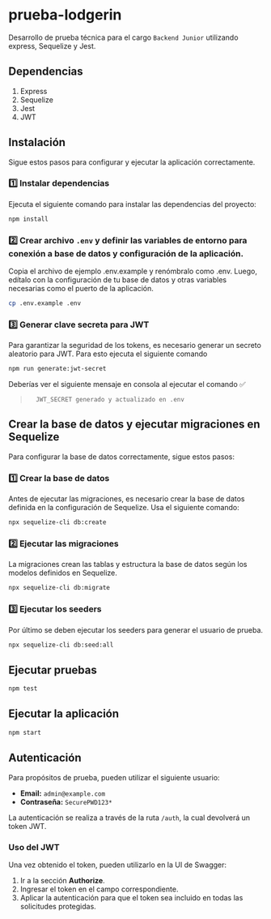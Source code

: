 # prueba-lodgerin

Desarrollo de prueba técnica para el cargo `Backend Junior` utilizando express, Sequelize y Jest.


## Dependencias

1. Express
2. Sequelize
3. Jest
4. JWT

## Instalación

Sigue estos pasos para configurar y ejecutar la aplicación correctamente.

### 1️⃣ Instalar dependencias

Ejecuta el siguiente comando para instalar las dependencias del proyecto:  

```bash
npm install
```

### 2️⃣ Crear archivo `.env` y definir las variables de entorno para conexión a base de datos y configuración de la aplicación.

Copia el archivo de ejemplo .env.example y renómbralo como .env. Luego, edítalo con la configuración de tu base de datos y otras variables necesarias como el puerto de la aplicación.

```bash
cp .env.example .env
```

### 3️⃣ Generar clave secreta para JWT

Para garantizar la seguridad de los tokens, es necesario generar un secreto aleatorio para JWT. Para esto ejecuta el siguiente comando
    
```bash
npm run generate:jwt-secret
```

Deberías ver el siguiente mensaje en consola al ejecutar el comando ✅

>       JWT_SECRET generado y actualizado en .env


## Crear la base de datos y ejecutar migraciones en Sequelize

Para configurar la base de datos correctamente, sigue estos pasos:

### 1️⃣ Crear la base de datos 

Antes de ejecutar las migraciones, es necesario crear la base de datos definida en la configuración de Sequelize. Usa el siguiente comando:  

```bash
npx sequelize-cli db:create
```

### 2️⃣ Ejecutar las migraciones

La migraciones crean las tablas y estructura la base de datos según los modelos definidos en Sequelize.

```bash
npx sequelize-cli db:migrate
```
### 3️⃣ Ejecutar los seeders

Por último se deben ejecutar los seeders para generar el usuario de prueba.

```bash
npx sequelize-cli db:seed:all
```

## Ejecutar pruebas

```bash
npm test
```

## Ejecutar la aplicación

```bash
npm start
```

## Autenticación

Para propósitos de prueba, pueden utilizar el siguiente usuario:

- **Email:** `admin@example.com`
- **Contraseña:** `SecurePWD123*`

La autenticación se realiza a través de la ruta `/auth`, la cual devolverá un token JWT.  

### Uso del JWT

Una vez obtenido el token, pueden utilizarlo en la UI de Swagger:  

1. Ir a la sección **Authorize**.
2. Ingresar el token en el campo correspondiente.
3. Aplicar la autenticación para que el token sea incluido en todas las solicitudes protegidas. 